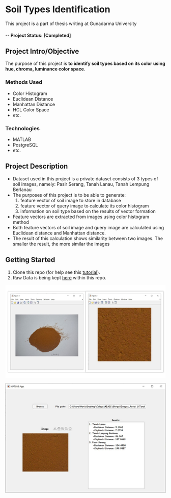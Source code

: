 # Soil Types Identification 
This project is a part of thesis writing at Gunadarma University

#### -- Project Status: [Completed]

## Project Intro/Objective
The purpose of this project is __to identify soil types based on its color using hue, chroma, luminance color space__.


### Methods Used
* Color Histogram
* Euclidean Distance
* Manhattan Distance
* HCL Color Space
* etc.

### Technologies
* MATLAB 
* PostgreSQL
* etc. 

## Project Description
* Dataset used in this project is a private dataset consists of 3 types of soil images, namely: Pasir Serang, Tanah Lanau, Tanah Lempung Berlanau
* The purposes of this project is to be able to generate:
  1. feature vector of soil image to store in database
  2. feature vector of query image to calculate its color histogram
  3. information on soil type based on the results of vector formation
* Feature vectors are extracted from images using color histogram method
* Both feature vectors of soil image and query image are calculated using Euclidean distance and Manhattan distance.
* The result of this calculation shows similarity between two images. The smaller the result, the more similar the images

## Getting Started

1. Clone this repo (for help see this [tutorial](https://help.github.com/articles/cloning-a-repository/)).
2. Raw Data is being kept [here](https://github.com/muhamharis/Soil-Types-Identification/tree/master/Program/Citra%20Tanah) within this repo.

<p align="center">
  <img src="https://github.com/muhamharis/Soil-Types-Identification/blob/master/Program/Citra%20Tanah/Sebelum%20&%20Sesudah%20Crop.jpg?raw=true" alt="Data visualization"/>
</p>

<p align="center">
  <img src="https://github.com/muhamharis/Soil-Types-Identification/blob/master/Program/Citra%20Tanah/Lampiran%20Hasil%20Identifikasi.JPG?raw=true" alt="Data visualization"/>
</p>
